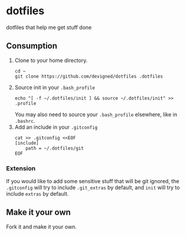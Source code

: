 # dotfiles
dotfiles that help me get stuff done

## Consumption
1) Clone to your home directory.
    ```
    cd ~
    git clone https://github.com/devigned/dotfiles .dotfiles
    ```
2) Source init in your `.bash_profile`
    ```
    echo "[ -f ~/.dotfiles/init ] && source ~/.dotfiles/init" >> .profile
    ```
    You may also need to source your `.bash_profile` elsewhere, like in `.bashrc`.
3) Add an include in your `.gitconfig`
    ```
    cat >> .gitconfig <<EOF
    [include]
        path = ~/.dotfiles/git
    EOF
    ```
### Extension
If you would like to add some sensitive stuff that will be git ignored, the `.gitconfig` will try to include
`.git_extras` by default, and `init` will try to include `extras` by default.

## Make it your own
Fork it and make it your own. 